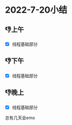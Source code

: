 # 2022-7-20小结

## 👎上午

- [x] 线程基础部分

## 👎下午

- [x] 线程基础部分

## 👎晚上

- [x] 线程基础部分



总有几天会emo









